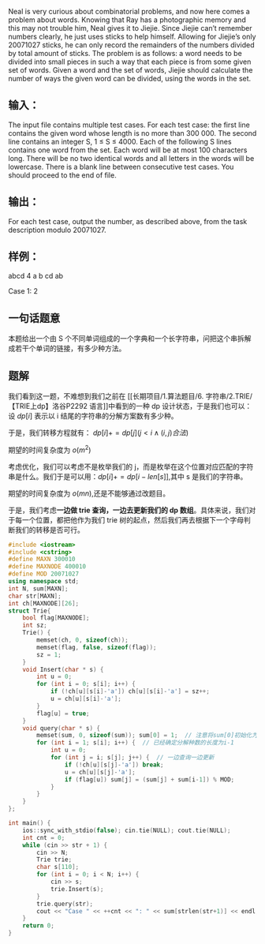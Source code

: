 Neal is very curious about combinatorial problems, and now here comes a problem about words. Knowing that Ray has a photographic memory and this may not trouble him, Neal gives it to Jiejie. Since Jiejie can’t remember numbers clearly, he just uses sticks to help himself. Allowing for Jiejie’s only 20071027 sticks, he can only record the remainders of the numbers divided by total amount of sticks. The problem is as follows: a word needs to be divided into small pieces in such a way that each piece is from some given set of words. Given a word and the set of words, Jiejie should calculate the number of ways the given word can be divided, using the words in the set.

## 输入：
The input file contains multiple test cases. For each test case: the first line contains the given word whose length is no more than 300 000. The second line contains an integer S, 1 ≤ S ≤ 4000. Each of the following S lines contains one word from the set. Each word will be at most 100 characters long. There will be no two identical words and all letters in the words will be lowercase. There is a blank line between consecutive test cases. You should proceed to the end of file.

## 输出：
For each test case, output the number, as described above, from the task description modulo 20071027.

## 样例：
abcd
4
a
b
cd
ab

Case 1: 2

## 一句话题意
本题给出一个由 S 个不同单词组成的一个字典和一个长字符串，问把这个串拆解成若干个单词的链接，有多少种方法。

## 题解
我们看到这一题，不难想到我们之前在 [[长期项目/1.算法题目/6. 字符串/2.TRIE/【TRIE上dp】洛谷P2292 语言]]中看到的一种 dp 设计状态，于是我们也可以：
设 $dp[i]$ 表示以 i 结尾的字符串的分解方案数有多少种。

于是，我们转移方程就有：
$dp[i]+=dp[j](j<i\land(i,j)合法)$ 

期望的时间复杂度为 $o(m^2)$

考虑优化，我们可以考虑不是枚举我们的 j，而是枚举在这个位置对应匹配的字符串是什么。我们于是可以用：$dp[i]+=dp[i-len[s]]$,其中 s 是我们的字符串。

期望的时间复杂度为 $o(mn)$,还是不能够通过改题目。

于是，我们考虑**一边做 trie 查询，一边去更新我们的 dp 数组**。具体来说，我们对于每一个位置，都把他作为我们 trie 树的起点，然后我们再去根据下一个字母判断我们的转移是否可行。

```cpp
#include <iostream>
#include <cstring>
#define MAXN 300010
#define MAXNODE 400010
#define MOD 20071027
using namespace std;
int N, sum[MAXN];
char str[MAXN];
int ch[MAXNODE][26];
struct Trie{
    bool flag[MAXNODE];
    int sz;
    Trie() {
        memset(ch, 0, sizeof(ch));
        memset(flag, false, sizeof(flag));
        sz = 1;
    }
    void Insert(char * s) {
        int u = 0;
        for (int i = 0; s[i]; i++) {
            if (!ch[u][s[i]-'a']) ch[u][s[i]-'a'] = sz++;
            u = ch[u][s[i]-'a'];
        }
        flag[u] = true;
    }
    void query(char * s) {
        memset(sum, 0, sizeof(sum)); sum[0] = 1;  // 注意将sum[0]初始化为1
        for (int i = 1; s[i]; i++) {  // 已经确定分解种数的长度为i-1
            int u = 0;
            for (int j = i; s[j]; j++) {  // 一边查询一边更新
                if (!ch[u][s[j]-'a']) break;
                u = ch[u][s[j]-'a'];
                if (flag[u]) sum[j] = (sum[j] + sum[i-1]) % MOD;
            }
        }
    }
};

int main() {
    ios::sync_with_stdio(false); cin.tie(NULL); cout.tie(NULL);
    int cnt = 0;
    while (cin >> str + 1) {
        cin >> N;
        Trie trie;
        char s[110];
        for (int i = 0; i < N; i++) {
            cin >> s;
            trie.Insert(s);
        }
        trie.query(str);
        cout << "Case " << ++cnt << ": " << sum[strlen(str+1)] << endl;
    }
    return 0;
}
```